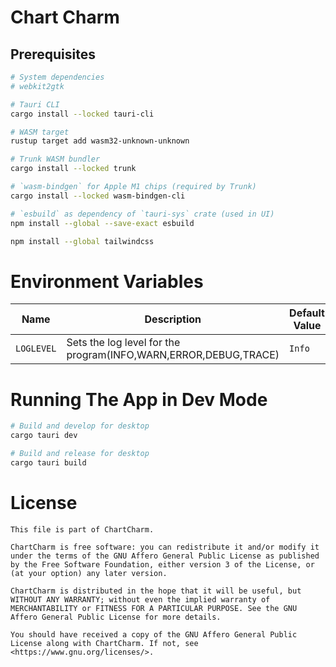 # Chart Charm

## Prerequisites

```sh
# System dependencies
# webkit2gtk

# Tauri CLI
cargo install --locked tauri-cli

# WASM target
rustup target add wasm32-unknown-unknown

# Trunk WASM bundler
cargo install --locked trunk

# `wasm-bindgen` for Apple M1 chips (required by Trunk)
cargo install --locked wasm-bindgen-cli

# `esbuild` as dependency of `tauri-sys` crate (used in UI)
npm install --global --save-exact esbuild

npm install --global tailwindcss
```

# Environment Variables

| Name       | Description                                                     | Default Value |
| ---------- | --------------------------------------------------------------- | ------------- |
| `LOGLEVEL` | Sets the log level for the program(INFO,WARN,ERROR,DEBUG,TRACE) | `Info`        |

# Running The App in Dev Mode

```sh
# Build and develop for desktop
cargo tauri dev

# Build and release for desktop
cargo tauri build
```

# License

    This file is part of ChartCharm.

    ChartCharm is free software: you can redistribute it and/or modify it under the terms of the GNU Affero General Public License as published by the Free Software Foundation, either version 3 of the License, or (at your option) any later version.

    ChartCharm is distributed in the hope that it will be useful, but WITHOUT ANY WARRANTY; without even the implied warranty of MERCHANTABILITY or FITNESS FOR A PARTICULAR PURPOSE. See the GNU Affero General Public License for more details.

    You should have received a copy of the GNU Affero General Public License along with ChartCharm. If not, see <https://www.gnu.org/licenses/>.
